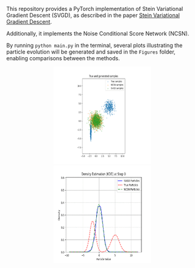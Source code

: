 
This repository provides a PyTorch implementation of Stein Variational Gradient Descent (SVGD), as described in the paper [Stein Variational Gradient Descent](https://doi.org/10.48550/arXiv.1608.04471).

Additionally, it implements the Noise Conditional Score Network (NCSN).

By running `python main.py` in the terminal, several plots illustrating the particle evolution will be generated and saved in the `Figures` folder, enabling comparisons between the methods.

<p align="center">
  <img src="GIFs/Particles_Evolution.gif" width="256" height="256" title="SVGD vs NCSN particles evolution">
  <img src="GIFs/Density_Evolution.gif" width="256" height="256" title="SVGD vs NCSN densities evolution">
</p>

